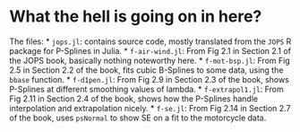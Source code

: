 # What the hell is going on in here?

The files:
    * `jops.jl`: contains source code, mostly translated from the `JOPS` R package for P-Splines in Julia.
    * `f-air-wind.jl`: From Fig 2.1 in Section 2.1 of the JOPS book, basically nothing noteworthy here.
    * `f-mot-bsp.jl`: From Fig 2.5 in Section 2.2 of the book, fits cubic B-Splines to some data, using the `bbase` function.
    * `f-d1pen.jl`: From Fig 2.9 in Section 2.3 of the book, shows P-Splines at different smoothing values of lambda.
    * `f-extrapol1.jl`: From Fig 2.11 in Section 2.4 of the book, shows how the P-Splines handle interpolation and extrapolation nicely.
    * `f-se.jl`: From Fig 2.14 in Section 2.7 of the book, uses `psNormal` to show SE on a fit to the motorcycle data.